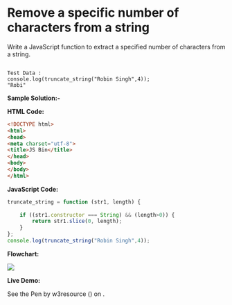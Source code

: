 # Remove a specific number of characters from a string

Write a JavaScript function to extract a specified number of characters from a string.

```

Test Data :
console.log(truncate_string("Robin Singh",4));
"Robi"
```

**Sample Solution:-**

**HTML Code:**

```html
<!DOCTYPE html>
<html>
<head>
<meta charset="utf-8">
<title>JS Bin</title>
</head>
<body>
</body>
</html>

```

**JavaScript Code:**

```js
truncate_string = function (str1, length) {
  
    if ((str1.constructor === String) && (length>0)) {
        return str1.slice(0, length);
    }
};
console.log(truncate_string("Robin Singh",4));

```

**Flowchart:**

![](https://www.w3resource.com/w3r_images/javascript-string-exercise-4.png)  

**Live Demo:**

<section class="expand-codepen"><p data-height="380" data-theme-id="0" data-slug-hash="jGLepN" data-default-tab="js,result" data-user="w3resource" data-embed-version="2" data-pen-title="JavaScript - common-editor-exercises" data-editable="true" class="codepen">See the Pen by w3resource () on .</p><codepen></codepen></section>